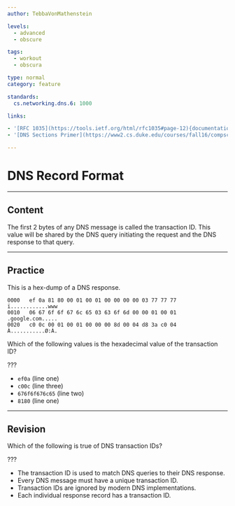 ```yaml
---
author: TebbaVonMathenstein

levels:
  - advanced
  - obscure

tags:
  - workout
  - obscura

type: normal
category: feature

standards:
  cs.networking.dns.6: 1000

links:

- '[RFC 1035](https://tools.ietf.org/html/rfc1035#page-12){documentation}'
- '[DNS Sections Primer](https://www2.cs.duke.edu/courses/fall16/compsci356/DNS/DNS-primer.pdf){article}'

---
```

# DNS Record Format
---
## Content

The first 2 bytes of any DNS message is called the transaction ID. This value will be shared by the DNS query initiating the request and the DNS response to that query.

---
## Practice

This is a hex-dump of a DNS response.

```
0000   ef 0a 81 80 00 01 00 01 00 00 00 00 03 77 77 77   ï............www
0010   06 67 6f 6f 67 6c 65 03 63 6f 6d 00 00 01 00 01   .google.com.....
0020   c0 0c 00 01 00 01 00 00 00 8d 00 04 d8 3a c0 04   À...........Ø:À.
```

Which of the following values is the hexadecimal value of the transaction ID?

???

* `ef0a` (line one)
* `c00c` (line three)
* `676f6f676c65` (line two)
* `8180` (line one)


---
## Revision

Which of the following is true of DNS transaction IDs?

???

* The transaction ID is used to match DNS queries to their DNS response.
* Every DNS message must have a unique transaction ID.
* Transaction IDs are ignored by modern DNS implementations.
* Each individual response record has a transaction ID.
